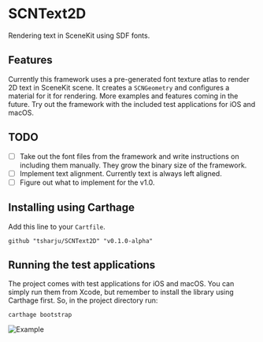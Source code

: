 # SCNText2D

Rendering text in SceneKit using SDF fonts.

## Features

Currently this framework uses a pre-generated font texture atlas to render 2D text in SceneKit scene. It creates a `SCNGeometry` and configures a material for it for rendering. More examples and features coming in the future. Try out the framework with the included test applications for iOS and macOS.

## TODO

- [ ] Take out the font files from the framework and write instructions on including them manually. They grow the binary size of the framework.
- [ ] Implement text alignment. Currently text is always left aligned.
- [ ] Figure out what to implement for the v1.0.

## Installing using Carthage

Add this line to your `Cartfile`.

```
github "tsharju/SCNText2D" "v0.1.0-alpha"
```

## Running the test applications

The project comes with test applications for iOS and macOS. You can simply run them from Xcode, but remember to install the library using Carthage first. So, in the project directory run:

```
carthage bootstrap
```

![Example](https://pbs.twimg.com/media/D3sU9ZUX4AIvqYn.jpg:large)
